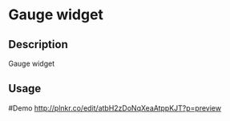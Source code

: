 # Gauge widget
## Description
Gauge widget
## Usage
#Demo http://plnkr.co/edit/atbH2zDoNqXeaAtppKJT?p=preview
